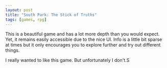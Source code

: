 ```yaml
---
layout: post
title: "South Park: The Stick of Truths"
tags: [games, rpg]
---
```

This is a beautiful game and has a lot more depth than you would expect. Yet, it remains easily accessible due to the nice UI. Info is a little bit sparse at times but it only encourages you to explore further and try out different things. 

I really wanted to like this game. But unfortunately I don't.S